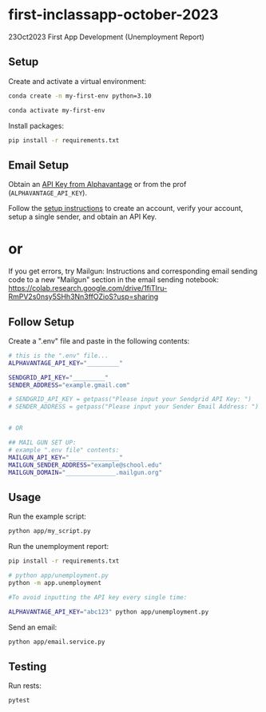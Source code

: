 # first-inclassapp-october-2023
23Oct2023 First App Development (Unemployment Report) 

## Setup

Create and activate a virtual environment:

```sh
conda create -n my-first-env python=3.10

conda activate my-first-env
```

Install packages:
```sh
pip install -r requirements.txt
```

## Email Setup
Obtain an [API Key from Alphavantage](https://www.alphavantage.co/support/#api-key) or from the prof (`ALPHAVANTAGE_API_KEY`).

Follow the [setup instructions](https://github.com/prof-rossetti/intro-to-python/blob/main/notes/python/packages/sendgrid.md) to create an account, verify your account, setup a single sender, and obtain an API Key.

# or

If you get errors, try Mailgun:
    Instructions and corresponding email sending code to a new "Mailgun" section in the email sending notebook:
    https://colab.research.google.com/drive/1fiTIru-RmPV2s0nsy5SHh3Nn3ffOZioS?usp=sharing

## Follow Setup
Create a ".env" file and paste in the following contents:

```sh
# this is the ".env" file...
ALPHAVANTAGE_API_KEY="_________"

SENDGRID_API_KEY="_________"
SENDER_ADDRESS="example.gmail.com"

# SENDGRID_API_KEY = getpass("Please input your Sendgrid API Key: ")
# SENDER_ADDRESS = getpass("Please input your Sender Email Address: ")


# OR

## MAIL GUN SET UP:
# example ".env file" contents:
MAILGUN_API_KEY="______________"
MAILGUN_SENDER_ADDRESS="example@school.edu"
MAILGUN_DOMAIN="______________.mailgun.org"

```


## Usage

Run the example script:

```sh
python app/my_script.py
```

Run the unemployment report:
```sh
pip install -r requirements.txt

# python app/unemployment.py
python -m app.unemployment

#To avoid inputting the API key every single time:

ALPHAVANTAGE_API_KEY="abc123" python app/unemployment.py
```


Send an email:
```sh
python app/email.service.py
```




## Testing

Run rests:
```sh
pytest
```